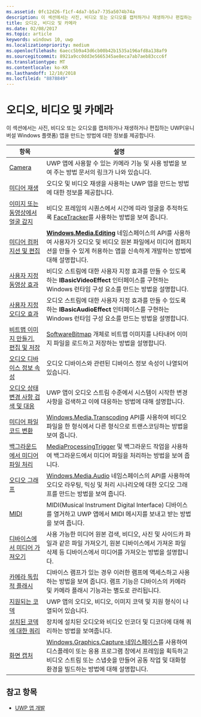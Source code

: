 ```yaml
---
ms.assetid: 0fc12d26-f1cf-4da7-b5a7-735a5074b74a
description: 이 섹션에서는 사진, 비디오 또는 오디오를 캡처하거나 재생하거나 편집하는 UWP(유니버설 Windows 플랫폼) 앱을 만드는 방법에 대한 정보를 제공합니다.
title: 오디오, 비디오 및 카메라
ms.date: 02/08/2017
ms.topic: article
keywords: windows 10, uwp
ms.localizationpriority: medium
ms.openlocfilehash: 6aecc5b9a43d6cb00b42b1535a196afd8a138af9
ms.sourcegitcommit: 8921a9cc0dd3e5665345ae8eca7ab7aeb83ccc6f
ms.translationtype: MT
ms.contentlocale: ko-KR
ms.lasthandoff: 12/10/2018
ms.locfileid: "8878849"
---
```

# <a name="audio-video-and-camera"></a>오디오, 비디오 및 카메라


이 섹션에서는 사진, 비디오 또는 오디오를 캡처하거나 재생하거나 편집하는 UWP(유니버설 Windows 플랫폼) 앱을 만드는 방법에 대한 정보를 제공합니다.
 
| 항목                                                                                             | 설명                                                                                                                                                                                                                                                                                    |
|---------------------------------------------------------------------------------------------------|------------------------------------------------------------------------------------------------------------------------------------------------------------------------------------------------------------------------------------------------------------------------------------------------|
| [Camera](camera.md) | UWP 앱에 사용할 수 있는 카메라 기능 및 사용 방법을 보여 주는 방법 문서의 링크가 나와 있습니다. |
| [미디어 재생](media-playback.md) | 오디오 및 비디오 재생을 사용하는 UWP 앱을 만드는 방법에 대한 정보를 제공합니다. |
| [이미지 또는 동영상에서 얼굴 감지](detect-and-track-faces-in-an-image.md) | 비디오 프레임의 시퀀스에서 시간에 따라 얼굴을 추적하도록 [FaceTracker](https://msdn.microsoft.com/library/windows/apps/dn974150)를 사용하는 방법을 보여 줍니다. |
| [미디어 컴퍼지션 및 편집](media-compositions-and-editing.md) | [**Windows.Media.Editing**](https://msdn.microsoft.com/library/windows/apps/dn640565) 네임스페이스의 API를 사용하여 사용자가 오디오 및 비디오 원본 파일에서 미디어 컴퍼지션을 만들 수 있게 허용하는 앱을 신속하게 개발하는 방법에 대해 설명합니다. |
| [사용자 지정 동영상 효과](custom-video-effects.md) | 비디오 스트림에 대한 사용자 지정 효과를 만들 수 있도록 하는 **IBasicVideoEffect** 인터페이스를 구현하는 Windows 런타임 구성 요소를 만드는 방법을 설명합니다. |
| [사용자 지정 오디오 효과](custom-audio-effects.md) | 오디오 스트림에 대한 사용자 지정 효과를 만들 수 있도록 하는 **IBasicAudioEffect** 인터페이스를 구현하는 Windows 런타임 구성 요소를 만드는 방법을 설명합니다. |
| [비트맵 이미지 만들기, 편집 및 저장](imaging.md) | [SoftwareBitmap](https://msdn.microsoft.com/library/windows/apps/dn887358) 개체로 비트맵 이미지를 나타내어 이미지 파일을 로드하고 저장하는 방법을 설명합니다.  |
| [오디오 디바이스 정보 속성](audio-device-information-properties.md)  | 오디오 디바이스와 관련된 디바이스 정보 속성이 나열되어 있습니다. |
| [오디오 상태 변경 사항 검색 및 대응](detect-and-respond-to-audio-state-changes.md)  | UWP 앱이 오디오 스트림 수준에서 시스템이 시작한 변경 사항을 검색하고 이에 대응하는 방법에 대해 설명합니다. |
| [미디어 파일 코드 변환](transcode-media-files.md) | [Windows.Media.Transcoding](https://msdn.microsoft.com/library/windows/apps/br207105) API를 사용하여 비디오 파일을 한 형식에서 다른 형식으로 트랜스코딩하는 방법을 보여 줍니다. |
| [백그라운드에서 미디어 파일 처리](process-media-files-in-the-background.md) | [MediaProcessingTrigger](https://msdn.microsoft.com/library/windows/apps/dn806005) 및 백그라운드 작업을 사용하여 백그라운드에서 미디어 파일을 처리하는 방법을 보여 줍니다. |
| [오디오 그래프](audio-graphs.md) | [Windows.Media.Audio](https://msdn.microsoft.com/library/windows/apps/dn914341) 네임스페이스의 API를 사용하여 오디오 라우팅, 믹싱 및 처리 시나리오에 대한 오디오 그래프를 만드는 방법을 보여 줍니다. |
| [MIDI](midi.md) | MIDI(Musical Instrument Digital Interface) 디바이스를 열거하고 UWP 앱에서 MIDI 메시지를 보내고 받는 방법을 보여 줍니다. |
| [디바이스에서 미디어 가져오기](import-media-from-a-device.md) | 사용 가능한 미디어 원본 검색, 비디오, 사진 및 사이드카 파일과 같은 파일 가져오기, 원본 디바이스에서 가져온 파일 삭제 등 디바이스에서 미디어를 가져오는 방법을 설명합니다. |
| [카메라 독립적 플래시](camera-independent-flashlight.md) | 디바이스 램프가 있는 경우 이러한 램프에 액세스하고 사용하는 방법을 보여 줍니다. 램프 기능은 디바이스의 카메라 및 카메라 플래시 기능과는 별도로 관리됩니다. |
| [지원되는 코덱](supported-codecs.md) | UWP 앱의 오디오, 비디오, 이미지 코덱 및 지원 형식이 나열되어 있습니다. |
| [설치된 코덱에 대한 쿼리](codec-query.md) | 장치에 설치된 오디오와 비디오 인코더 및 디코더에 대해 쿼리하는 방법을 보여줍니다. |
| [화면 캡처](screen-capture.md) | [Windows.Graphics.Capture 네임스페이스](https://docs.microsoft.com/uwp/api/windows.graphics.capture)를 사용하여 디스플레이 또는 응용 프로그램 창에서 프레임을 획득하고 비디오 스트림 또는 스냅숏을 만들어 공동 작업 및 대화형 환경을 빌드하는 방법에 대해 설명합니다. |

## <a name="see-also"></a>참고 항목
- [UWP 앱 개발](https://developer.microsoft.com/windows/develop)

 

 

 




